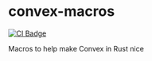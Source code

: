 # convex-macros

[![CI Badge](https://github.com/ragkit/convex-macros/actions/workflows/ci.yml/badge.svg)](https://github.com/ragkit/convex-macros/actions/workflows/ci.yml)

Macros to help make Convex in Rust nice
